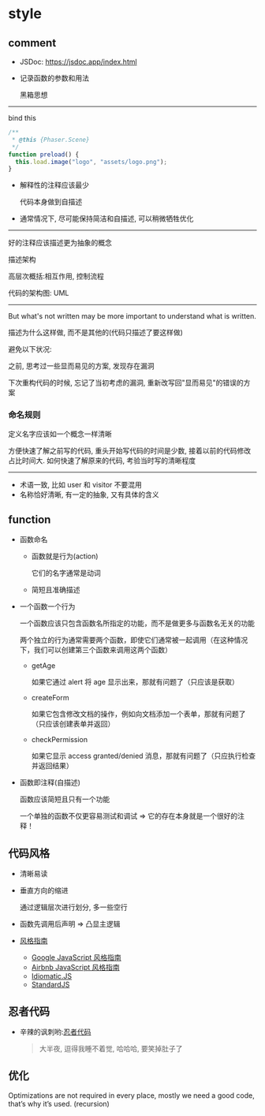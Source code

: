 # style

## comment

- JSDoc: https://jsdoc.app/index.html

- 记录函数的参数和用法

  黑箱思想

---

bind this

```js
/**
 * @this {Phaser.Scene}
 */
function preload() {
  this.load.image("logo", "assets/logo.png");
}
```

- 解释性的注释应该最少

  代码本身做到自描述

- 通常情况下, 尽可能保持简洁和自描述, 可以稍微牺牲优化

---

好的注释应该描述更为抽象的概念

描述架构

高层次概括:相互作用, 控制流程

代码的架构图: UML

---

But what's not written may be more important to understand what is written.

描述为什么这样做, 而不是其他的(代码只描述了要这样做)

避免以下状况:

之前, 思考过一些显而易见的方案, 发现存在漏洞

下次重构代码的时候, 忘记了当初考虑的漏洞, 重新改写回"显而易见"的错误的方案

### 命名规则

定义名字应该如一个概念一样清晰

方便快速了解之前写的代码, 重头开始写代码的时间是少数, 接着以前的代码修改占比时间大. 如何快速了解原来的代码, 考验当时写的清晰程度

---

- 术语一致, 比如 user 和 visitor 不要混用
- 名称恰好清晰, 有一定的抽象, 又有具体的含义

## function

- 函数命名

  - 函数就是行为(action)

    它们的名字通常是动词

  - 简短且准确描述

- 一个函数一个行为

  一个函数应该只包含函数名所指定的功能，而不是做更多与函数名无关的功能

  两个独立的行为通常需要两个函数，即使它们通常被一起调用（在这种情况下，我们可以创建第三个函数来调用这两个函数）

  - getAge

    如果它通过 alert 将 age 显示出来，那就有问题了（只应该是获取）

  - createForm

    如果它包含修改文档的操作，例如向文档添加一个表单，那就有问题了（只应该创建表单并返回）

  - checkPermission

    如果它显示 access granted/denied 消息，那就有问题了（只应执行检查并返回结果）

- 函数即注释(自描述)

  函数应该简短且只有一个功能

  一个单独的函数不仅更容易测试和调试 => 它的存在本身就是一个很好的注释！

## 代码风格

- 清晰易读

- 垂直方向的缩进

  通过逻辑层次进行划分, 多一些空行

- 函数先调用后声明 => 凸显主逻辑

- [风格指南](https://zh.javascript.info/coding-style#feng-ge-zhi-nan)

  - [Google JavaScript 风格指南](https://google.github.io/styleguide/jsguide.html)
  - [Airbnb JavaScript 风格指南](https://github.com/airbnb/javascript)
  - [Idiomatic.JS](https://github.com/rwaldron/idiomatic.js)
  - [StandardJS](https://standardjs.com/)

## 忍者代码

- 辛辣的讽刺哟:[忍者代码](https://zh.javascript.info/ninja-code)

  > 大半夜, 逗得我睡不着觉, 哈哈哈, 要笑掉肚子了

## 优化

Optimizations are not required in every place, mostly we need a good code, that’s why it’s used. (recursion)
